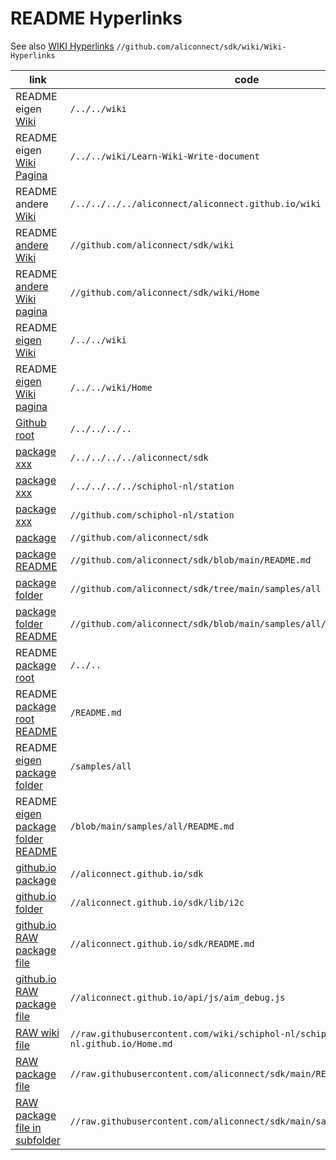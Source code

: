 # README Hyperlinks


See also [WIKI Hyperlinks](//github.com/aliconnect/sdk/wiki/Wiki-Hyperlinks) `//github.com/aliconnect/sdk/wiki/Wiki-Hyperlinks`




| link | code |
| ------- | ------- |
| README eigen [Wiki](/../../wiki) | `/../../wiki` |
| README eigen [Wiki Pagina](/../../wiki/Learn-Wiki-Write-document) | `/../../wiki/Learn-Wiki-Write-document` |
| README andere [Wiki](/../../../../aliconnect/aliconnect.github.io/wiki) | `/../../../../aliconnect/aliconnect.github.io/wiki` |
| README [andere Wiki](//github.com/aliconnect/sdk/wiki) | `//github.com/aliconnect/sdk/wiki` |
| README [andere Wiki pagina](//github.com/aliconnect/sdk/wiki/Home) | `//github.com/aliconnect/sdk/wiki/Home` |
| README [eigen Wiki](/../../wiki) | `/../../wiki` |
| README [eigen Wiki pagina](/../../wiki/Home) | `/../../wiki/Home` |
| [Github root](/../../../..) | `/../../../..` |
| [package xxx](/../../../../aliconnect/sdk) | `/../../../../aliconnect/sdk` |
| [package xxx](/../../../../schiphol-nl/station) | `/../../../../schiphol-nl/station` |
| [package xxx](//github.com/schiphol-nl/station) | `//github.com/schiphol-nl/station` |
| [package](//github.com/aliconnect/sdk) | `//github.com/aliconnect/sdk` |
| [package README](//github.com/aliconnect/sdk/blob/main/README.md) | `//github.com/aliconnect/sdk/blob/main/README.md` |
| [package folder](//github.com/aliconnect/sdk/tree/main/samples/all) | `//github.com/aliconnect/sdk/tree/main/samples/all` |
| [package folder README](//github.com/aliconnect/sdk/blob/main/samples/all/README.md) | `//github.com/aliconnect/sdk/blob/main/samples/all/README.md` |
| README [package root](/../..) | `/../..` |
| README [package root README](/README.md) | `/README.md` |
| README [eigen package folder](/samples/all) | `/samples/all` |
| README [eigen package folder README](/samples/all/README.md) | `/blob/main/samples/all/README.md` |
| [github.io package](//aliconnect.github.io/sdk) | `//aliconnect.github.io/sdk` |
| [github.io folder](//aliconnect.github.io/sdk/lib/i2c) | `//aliconnect.github.io/sdk/lib/i2c` |
| [github.io RAW package file](//aliconnect.github.io/sdk/README.md) | `//aliconnect.github.io/sdk/README.md` |
| [github.io RAW package file](//aliconnect.github.io/api/js/aim_debug.js) | `//aliconnect.github.io/api/js/aim_debug.js` |
| [RAW wiki file](//raw.githubusercontent.com/wiki/schiphol-nl/schiphol-nl.github.io/Home.md) | `//raw.githubusercontent.com/wiki/schiphol-nl/schiphol-nl.github.io/Home.md` |
| [RAW package file](//raw.githubusercontent.com/aliconnect/sdk/main/README.md) | `//raw.githubusercontent.com/aliconnect/sdk/main/README.md` |
| [RAW package file in subfolder](//raw.githubusercontent.com/aliconnect/sdk/main/samples/all/README.md) | `//raw.githubusercontent.com/aliconnect/sdk/main/samples/all/README.md` |
